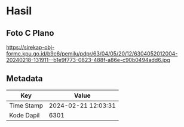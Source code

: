 # Hasil

## Foto C Plano

https://sirekap-obj-formc.kpu.go.id/b9c6/pemilu/pdpr/63/04/05/20/12/6304052012004-20240218-131911--b1e9f773-0823-488f-a86e-c90b0494add6.jpg


## Metadata

| Key        | Value               |
| ---------- | ------------------- |
| Time Stamp | 2024-02-21 12:03:31 |
| Kode Dapil | 6301                |



